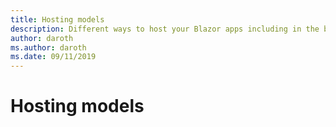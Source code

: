 ```yaml
---
title: Hosting models
description: Different ways to host your Blazor apps including in the browser on WebAssembly or on the server.
author: daroth
ms.author: daroth
ms.date: 09/11/2019
---
```


# Hosting models
